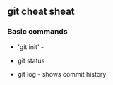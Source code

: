 ## git cheat sheat

### Basic commands
* 'git init' -
* git status

* git log - shows commit history
